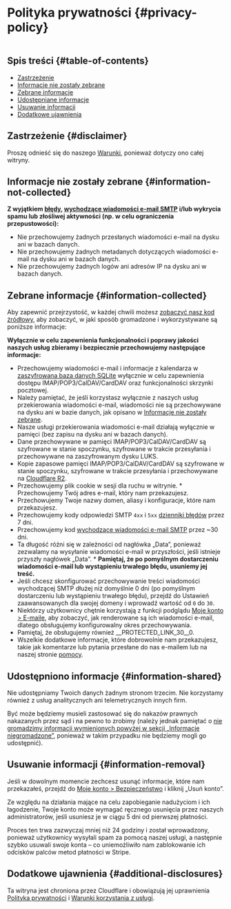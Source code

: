 # Polityka prywatności {#privacy-policy}

<img loading="lazy" src="/img/articles/privacy.webp" alt="" class="rounded-lg" />

## Spis treści {#table-of-contents}

* [Zastrzeżenie](#disclaimer)
* [Informacje nie zostały zebrane](#information-not-collected)
* [Zebrane informacje](#information-collected)
* [Udostępniane informacje](#information-shared)
* [Usuwanie informacji](#information-removal)
* [Dodatkowe ujawnienia](#additional-disclosures)

## Zastrzeżenie {#disclaimer}

Proszę odnieść się do naszego [Warunki](/terms), ponieważ dotyczy ono całej witryny.

## Informacje nie zostały zebrane {#information-not-collected}

**Z wyjątkiem [błędy](/faq#do-you-store-error-logs), [wychodzące wiadomości e-mail SMTP](/faq#do-you-support-sending-email-with-smtp) i/lub wykrycia spamu lub złośliwej aktywności (np. w celu ograniczenia przepustowości):**

* Nie przechowujemy żadnych przesłanych wiadomości e-mail na dysku ani w bazach danych.
* Nie przechowujemy żadnych metadanych dotyczących wiadomości e-mail na dysku ani w bazach danych.
* Nie przechowujemy żadnych logów ani adresów IP na dysku ani w bazach danych.

## Zebrane informacje {#information-collected}

Aby zapewnić przejrzystość, w każdej chwili możesz <a href="https://github.com/forwardemail" target="_blank" rel="noopener noreferrer">zobaczyć nasz kod źródłowy</a>, aby zobaczyć, w jaki sposób gromadzone i wykorzystywane są poniższe informacje:

**Wyłącznie w celu zapewnienia funkcjonalności i poprawy jakości naszych usług zbieramy i bezpiecznie przechowujemy następujące informacje:**

* Przechowujemy wiadomości e-mail i informacje z kalendarza w [zaszyfrowana baza danych SQLite](/blog/docs/best-quantum-safe-encrypted-email-service) wyłącznie w celu zapewnienia dostępu IMAP/POP3/CalDAV/CardDAV oraz funkcjonalności skrzynki pocztowej.
* Należy pamiętać, że jeśli korzystasz wyłącznie z naszych usług przekierowania wiadomości e-mail, wiadomości nie są przechowywane na dysku ani w bazie danych, jak opisano w [Informacje nie zostały zebrane](#information-not-collected).
* Nasze usługi przekierowania wiadomości e-mail działają wyłącznie w pamięci (bez zapisu na dysku ani w bazach danych).
* Dane przechowywane w pamięci IMAP/POP3/CalDAV/CardDAV są szyfrowane w stanie spoczynku, szyfrowane w trakcie przesyłania i przechowywane na zaszyfrowanym dysku LUKS.
* Kopie zapasowe pamięci IMAP/POP3/CalDAV/CardDAV są szyfrowane w stanie spoczynku, szyfrowane w trakcie przesyłania i przechowywane na [Cloudflare R2](https://www.cloudflare.com/developer-platform/r2/).
* Przechowujemy plik cookie w sesji dla ruchu w witrynie. * Przechowujemy Twój adres e-mail, który nam przekazujesz.
* Przechowujemy Twoje nazwy domen, aliasy i konfiguracje, które nam przekazujesz.
* Przechowujemy kody odpowiedzi SMTP `4xx` i `5xx` [dzienniki błędów](/faq#do-you-store-error-logs) przez 7 dni.
* Przechowujemy kod [wychodzące wiadomości e-mail SMTP](/faq#do-you-support-sending-email-with-smtp) przez \~30 dni.
* Ta długość różni się w zależności od nagłówka „Data”, ponieważ zezwalamy na wysyłanie wiadomości e-mail w przyszłości, jeśli istnieje przyszły nagłówek „Data”. * **Pamiętaj, że po pomyślnym dostarczeniu wiadomości e-mail lub wystąpieniu trwałego błędu, usuniemy jej treść.**
* Jeśli chcesz skonfigurować przechowywanie treści wiadomości wychodzącej SMTP dłużej niż domyślnie 0 dni (po pomyślnym dostarczeniu lub wystąpieniu trwałego błędu), przejdź do Ustawień zaawansowanych dla swojej domeny i wprowadź wartość od `0` do `30`.
* Niektórzy użytkownicy chętnie korzystają z funkcji podglądu [Moje konto > E-maile](/my-account/emails), aby zobaczyć, jak renderowane są ich wiadomości e-mail, dlatego obsługujemy konfigurowalny okres przechowywania.
* Pamiętaj, że obsługujemy również __PROTECTED_LINK_30__0.
* Wszelkie dodatkowe informacje, które dobrowolnie nam przekazujesz, takie jak komentarze lub pytania przesłane do nas e-mailem lub na naszej stronie <a href="/help">pomocy</a>.

## Udostępniono informacje {#information-shared}

Nie udostępniamy Twoich danych żadnym stronom trzecim. Nie korzystamy również z usług analitycznych ani telemetrycznych innych firm.

Być może będziemy musieli zastosować się do nakazów prawnych nakazanych przez sąd i na pewno to zrobimy (należy jednak pamiętać o [nie gromadzimy informacji wymienionych powyżej w sekcji „Informacje niegromadzone”](#information-not-collected), ponieważ w takim przypadku nie będziemy mogli go udostępnić).

## Usuwanie informacji {#information-removal}

Jeśli w dowolnym momencie zechcesz usunąć informacje, które nam przekazałeś, przejdź do <a href="/my-account/security">Moje konto > Bezpieczeństwo</a> i kliknij „Usuń konto”.

Ze względu na działania mające na celu zapobieganie nadużyciom i ich łagodzenie, Twoje konto może wymagać ręcznego usunięcia przez naszych administratorów, jeśli usuniesz je w ciągu 5 dni od pierwszej płatności.

Proces ten trwa zazwyczaj mniej niż 24 godziny i został wprowadzony, ponieważ użytkownicy wysyłali spam za pomocą naszej usługi, a następnie szybko usuwali swoje konta – co uniemożliwiło nam zablokowanie ich odcisków palców metod płatności w Stripe.

## Dodatkowe ujawnienia {#additional-disclosures}

Ta witryna jest chroniona przez Cloudflare i obowiązują jej uprawnienia [Polityka prywatności](https://www.cloudflare.com/privacypolicy/) i [Warunki korzystania z usługi](https://www.cloudflare.com/website-terms/).